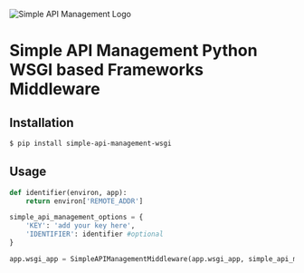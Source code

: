 ![Simple API Management Logo](https://storage.googleapis.com/simple-api-management-assets/logo.svg) 
# Simple API Management Python WSGI based Frameworks Middleware

## Installation

```bash
$ pip install simple-api-management-wsgi
```

## Usage

```python
def identifier(environ, app):
    return environ['REMOTE_ADDR']

simple_api_management_options = {
    'KEY': 'add your key here',
    'IDENTIFIER': identifier #optional
}

app.wsgi_app = SimpleAPIManagementMiddleware(app.wsgi_app, simple_api_management_options)
```
